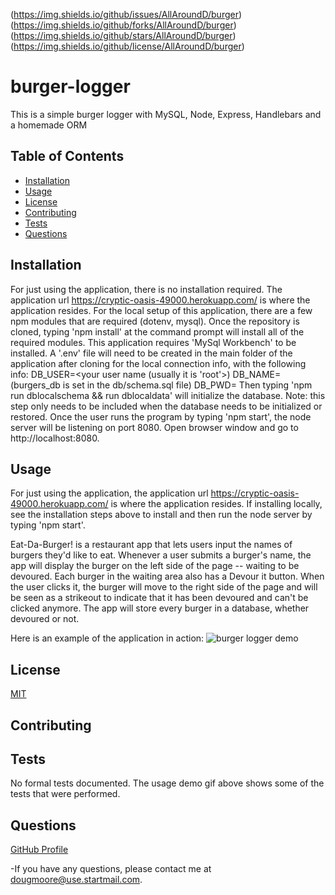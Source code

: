 (https://img.shields.io/github/issues/AllAroundD/burger) (https://img.shields.io/github/forks/AllAroundD/burger) (https://img.shields.io/github/stars/AllAroundD/burger) (https://img.shields.io/github/license/AllAroundD/burger)


# burger-logger
This is a simple burger logger with MySQL, Node, Express, Handlebars and a homemade ORM

## Table of Contents
  - [Installation](#Installation)
  - [Usage](#Usage)
  - [License](#License)
  - [Contributing](#Contributing)
  - [Tests](#Tests)
  - [Questions](#Questions)

## Installation
  For just using the application, there is no installation required. The application url https://cryptic-oasis-49000.herokuapp.com/ is where the application resides.
  For the local setup of this application, there are a few npm modules that are required (dotenv, mysql). Once the repository is cloned, typing 'npm install' at the command prompt will install all of the required modules.
  This application requires 'MySql Workbench' to be installed.
  A '.env' file will need to be created in the main folder of the application after cloning for the local connection info, with the following info:
    DB_USER=<your user name (usually it is 'root'>)
    DB_NAME=<your database name> (burgers_db is set in the db/schema.sql file)
    DB_PWD=<your password>
  Then typing 'npm run dblocalschema && run dblocaldata' will initialize the database. Note: this step only needs to be included when the database needs to be initialized or restored.
  Once the user runs the program by typing 'npm start', the node server will be listening on port 8080.
  Open browser window and go to http://localhost:8080.

## Usage
  For just using the application, the application url https://cryptic-oasis-49000.herokuapp.com/ is where the application resides.
  If installing locally, see the installation steps above to install and then run the node server by typing 'npm start'.

  Eat-Da-Burger! is a restaurant app that lets users input the names of burgers they'd like to eat.
  Whenever a user submits a burger's name, the app will display the burger on the left side of the page -- waiting to be devoured.
  Each burger in the waiting area also has a Devour it button. When the user clicks it, the burger will move to the right side of the page and will be seen as a strikeout to indicate that it has been devoured and can't be clicked anymore.
  The app will store every burger in a database, whether devoured or not.

Here is an example of the application in action:
![burger logger demo](./public/assets/img/burger-demo.gif)

## License
  [MIT](https://github.com/AllAroundD/burger/LICENSE)

## Contributing
  

## Tests
  No formal tests documented. The usage demo gif above shows some of the tests that were performed.

## Questions

[GitHub Profile](https://github.com/AllAroundD/)

-If you have any questions, please contact me at [dougmoore@use.startmail.com](mailto:dougmoore@use.startmail.com?subject=[GitHub]%20Source%20Question).
